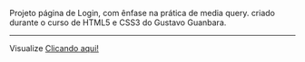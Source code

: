 Projeto página de Login, com ênfase na prática de media query. criado durante o curso de HTML5 e CSS3 do Gustavo Guanbara.

<hr>

<p>Visualize <a href="https://wallissondev.github.io/projeto-login/" rel="external" target="_next">Clicando aqui!</a>
